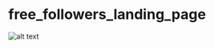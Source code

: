 # free_followers_landing_page

![alt text](https://github.com/developer-boy-sdowner/free_followers_landing_page/blob/main/app.jpg)

